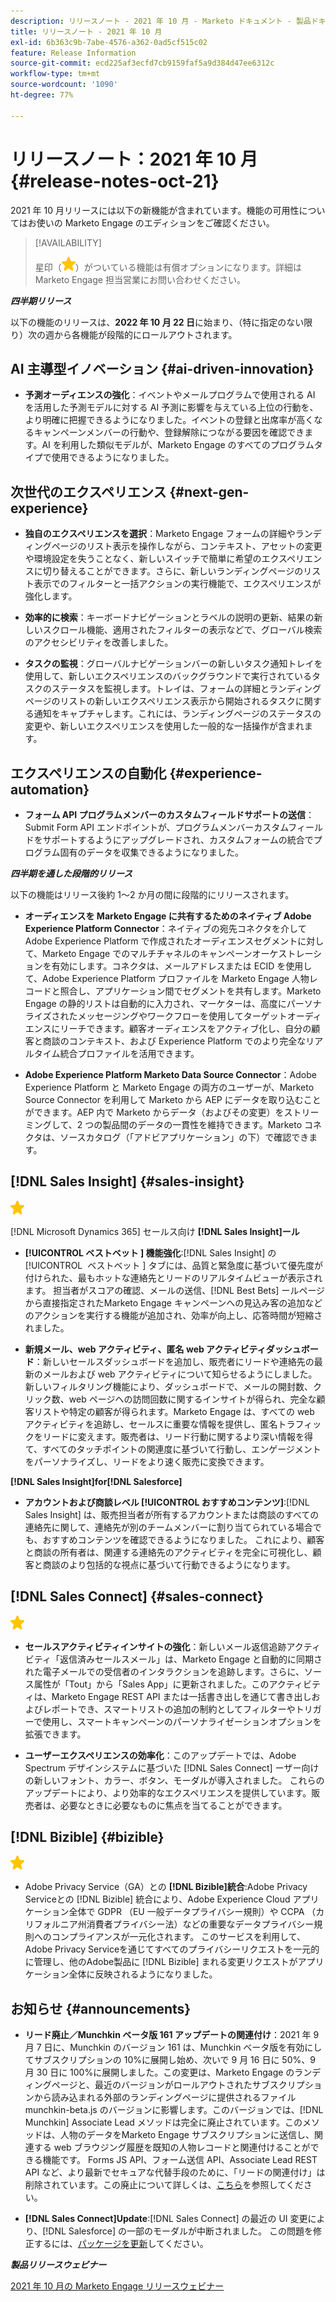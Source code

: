 ```yaml
---
description: リリースノート - 2021 年 10 月 - Marketo ドキュメント - 製品ドキュメント
title: リリースノート - 2021 年 10 月
exl-id: 6b363c9b-7abe-4576-a362-0ad5cf515c02
feature: Release Information
source-git-commit: ecd225af3ecfd7cb9159faf5a9d384d47ee6312c
workflow-type: tm+mt
source-wordcount: '1090'
ht-degree: 77%

---
```


# リリースノート：2021 年 10 月 {#release-notes-oct-21}

2021 年 10 月リリースには以下の新機能が含まれています。機能の可用性についてはお使いの Marketo Engage のエディションをご確認ください。

>[!AVAILABILITY]
>
>星印（![](assets/yellow-star.png)）がついている機能は有償オプションになります。詳細は Marketo Engage 担当営業にお問い合わせください。

**_四半期リリース_**

以下の機能のリリースは、**2022 年 10 月 22 日**&#x200B;に始まり、（特に指定のない限り）次の週から各機能が段階的にロールアウトされます。

## AI 主導型イノベーション {#ai-driven-innovation}

* **予測オーディエンスの強化**：イベントやメールプログラムで使用される AI を活用した予測モデルに対する AI 予測に影響を与えている上位の行動を、より明確に把握できるようになりました。イベントの登録と出席率が高くなるキャンペーンメンバーの行動や、登録解除につながる要因を確認できます。AI を利用した類似モデルが、Marketo Engage のすべてのプログラムタイプで使用できるようになりました。

## 次世代のエクスペリエンス {#next-gen-experience}

* **独自のエクスペリエンスを選択**：Marketo Engage フォームの詳細やランディングページのリスト表示を操作しながら、コンテキスト、アセットの変更や環境設定を失うことなく、新しいスイッチで簡単に希望のエクスペリエンスに切り替えることができます。さらに、新しいランディングページのリスト表示でのフィルターと一括アクションの実行機能で、エクスペリエンスが強化します。

* **効率的に検索**：キーボードナビゲーションとラベルの説明の更新、結果の新しいスクロール機能、適用されたフィルターの表示などで、グローバル検索のアクセシビリティを改善しました。

* **タスクの監視**：グローバルナビゲーションバーの新しいタスク通知トレイを使用して、新しいエクスペリエンスのバックグラウンドで実行されているタスクのステータスを監視します。トレイは、フォームの詳細とランディングページのリストの新しいエクスペリエンス表示から開始されるタスクに関する通知をキャプチャします。これには、ランディングページのステータスの変更や、新しいエクスペリエンスを使用した一般的な一括操作が含まれます。

## エクスペリエンスの自動化 {#experience-automation}

* **フォーム API プログラムメンバーのカスタムフィールドサポートの送信**：Submit Form API エンドポイントが、プログラムメンバーカスタムフィールドをサポートするようにアップグレードされ、カスタムフォームの統合でプログラム固有のデータを収集できるようになりました。

**_四半期を通した段階的リリース_**

以下の機能はリリース後約 1～2 か月の間に段階的にリリースされます。

* **オーディエンスを Marketo Engage に共有するためのネイティブ Adobe Experience Platform Connector**：ネイティブの宛先コネクタを介して Adobe Experience Platform で作成されたオーディエンスセグメントに対して、Marketo Engage でのマルチチャネルのキャンペーンオーケストレーションを有効にします。コネクタは、メールアドレスまたは ECID を使用して、Adobe Experience Platform プロファイルを Marketo Engage 人物レコードと照合し、アプリケーション間でセグメントを共有します。Marketo Engage の静的リストは自動的に入力され、マーケターは、高度にパーソナライズされたメッセージングやワークフローを使用してターゲットオーディエンスにリーチできます。顧客オーディエンスをアクティブ化し、自分の顧客と商談のコンテキスト、および Experience Platform でのより完全なリアルタイム統合プロファイルを活用できます。

* **Adobe Experience Platform Marketo Data Source Connector**：Adobe Experience Platform と Marketo Engage の両方のユーザーが、Marketo Source Connector を利用して Marketo から AEP にデータを取り込むことができます。AEP 内で Marketo からデータ（およびその変更）をストリーミングして、2 つの製品間のデータの一貫性を維持できます。Marketo コネクタは、ソースカタログ（「アドビアプリケーション」の下）で確認できます。

## [!DNL Sales Insight] {#sales-insight}

![（星印）](assets/yellow-star.png)

[!DNL Microsoft Dynamics 365] セールス向け **[!DNL Sales Insight]ール**

* **[!UICONTROL ベストベット &#x200B;] 機能強化**:[!DNL Sales Insight] の [!UICONTROL &#x200B; ベストベット &#x200B;] タブには、品質と緊急度に基づいて優先度が付けられた、最もホットな連絡先とリードのリアルタイムビューが表示されます。 担当者がスコアの確認、メールの送信、[!DNL Best Bets] ールページから直接指定されたMarketo Engage キャンペーンへの見込み客の追加などのアクションを実行する機能が追加され、効率が向上し、応答時間が短縮されました。

* **新規メール、web アクティビティ、匿名 web アクティビティダッシュボード**：新しいセールスダッシュボードを追加し、販売者にリードや連絡先の最新のメールおよび web アクティビティについて知らせるようにしました。新しいフィルタリング機能により、ダッシュボードで、メールの開封数、クリック数、web ページへの訪問回数に関するインサイトが得られ、完全な顧客リストや特定の顧客が得られます。Marketo Engage は、すべての web アクティビティを追跡し、セールスに重要な情報を提供し、匿名トラフィックをリードに変えます。販売者は、リード行動に関するより深い情報を得て、すべてのタッチポイントの関連度に基づいて行動し、エンゲージメントをパーソナライズし、リードをより速く販売に変換できます。

**[!DNL Sales Insight]for[!DNL Salesforce]**

* **アカウントおよび商談レベル [!UICONTROL &#x200B; おすすめコンテンツ]**:[!DNL Sales Insight] は、販売担当者が所有するアカウントまたは商談のすべての連絡先に関して、連絡先が別のチームメンバーに割り当てられている場合でも、おすすめコンテンツを確認できるようになりました。 これにより、顧客と商談の所有者は、関連する連絡先のアクティビティを完全に可視化し、顧客と商談のより包括的な視点に基づいて行動できるようになります。

## [!DNL Sales Connect] {#sales-connect}

![（星印）](assets/yellow-star.png)

* **セールスアクティビティインサイトの強化**：新しいメール返信追跡アクティビティ「返信済みセールスメール」は、Marketo Engage と自動的に同期された電子メールでの受信者のインタラクションを追跡します。さらに、ソース属性が「Tout」から「Sales App」に更新されました。このアクティビティは、Marketo Engage REST API または一括書き出しを通じて書き出しおよびレポートでき、スマートリストの追加の制約としてフィルターやトリガーで使用し、スマートキャンペーンのパーソナライゼーションオプションを拡張できます。

* **ユーザーエクスペリエンスの効率化**：このアップデートでは、Adobe Spectrum デザインシステムに基づいた [!DNL Sales Connect] ーザー向けの新しいフォント、カラー、ボタン、モーダルが導入されました。 これらのアップデートにより、より効率的なエクスペリエンスを提供しています。販売者は、必要なときに必要なものに焦点を当てることができます。

## [!DNL Bizible] {#bizible}

![](assets/yellow-star.png)

* Adobe Privacy Service（GA）との **[!DNL Bizible]統合**:Adobe Privacy Serviceとの [!DNL Bizible] 統合により、Adobe Experience Cloud アプリケーション全体で GDPR （EU 一般データプライバシー規則）や CCPA （カリフォルニア州消費者プライバシー法）などの重要なデータプライバシー規則へのコンプライアンスが一元化されます。 このサービスを利用して、Adobe Privacy Serviceを通じてすべてのプライバシーリクエストを一元的に管理し、他のAdobe製品に [!DNL Bizible] まれる変更リクエストがアプリケーション全体に反映されるようになりました。

## お知らせ {#announcements}

* **リード廃止／Munchkin ベータ版 161 アップデートの関連付け**：2021 年 9 月 7 日に、Munchkin のバージョン 161 は、Munchkin ベータ版を有効にしてサブスクリプションの 10%に展開し始め、次いで 9 月 16 日に 50%、9 月 30 日に 100%に展開しました。この変更は、Marketo Engage のランディングページと、最近のバージョンがロールアウトされたサブスクリプションから読み込まれる外部のランディングページに提供されるファイル munchkin-beta.js のバージョンに影響します。このバージョンでは、[!DNL Munchkin] Associate Lead メソッドは完全に廃止されています。このメソッドは、人物のデータをMarketo Engage サブスクリプションに送信し、関連する web ブラウジング履歴を既知の人物レコードと関連付けることができる機能です。 Forms JS API、フォーム送信 API、Associate Lead REST API など、より最新でセキュアな代替手段のために、「リードの関連付け」は削除されています。この廃止について詳しくは、[こちら](https://developers.marketo.com/blog/deprecation-of-munchkin-associate-lead-method/)を参照してください。

* **[!DNL Sales Connect]Update**:[!DNL Sales Connect] の最近の UI 変更により、[!DNL Salesforce] の一部のモーダルが中断されました。 この問題を修正するには、[パッケージを更新](/help/marketo/product-docs/marketo-sales-connect/crm/salesforce-customization/sales-connect-customizations-for-crm.md)してください。

**_製品リリースウェビナー_**

[2021 年 10 月の Marketo Engage リリースウェビナー](https://engage.marketo.com/October_Release_Webinar_On-Demand.html)
